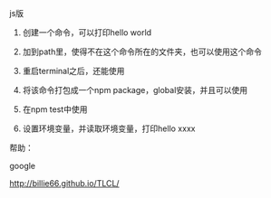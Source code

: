 js版

1. 创建一个命令，可以打印hello world

2. 加到path里，使得不在这个命令所在的文件夹，也可以使用这个命令

3. 重启terminal之后，还能使用

4. 将该命令打包成一个npm package，global安装，并且可以使用

5. 在npm test中使用

6. 设置环境变量，并读取环境变量，打印hello xxxx

帮助： 

google

http://billie66.github.io/TLCL/



